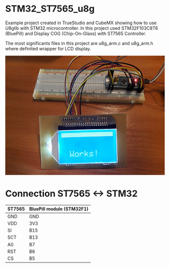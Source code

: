 # STM32_ST7565_u8g
Example project created in TrueStudio and CubeMX showing how to use U8glib with STM32 microcontroller. In this project used STM32F103C8T6 (BluePill) and Display COG (Chip-On-Glass) with ST7565 Controller.

The most significants files in this project are u8g_arm.c and u8g_arm.h where definited wrapper for LCD display.

![Image of Yaktocat](https://github.com/Kefirr/STM32_ST7565_u8g/blob/master/stm32-st7565-u8g.jpg)

# Connection ST7565 <-> STM32

ST7565 | BluePill module (STM32F1)
------------ | -------------
GND   |    GND 
VDD   |    3V3
SI    |    B15
SCT   |    B13
A0    |    B7
RST   |    B6
CS    |    B5
